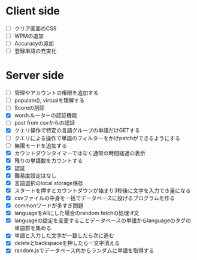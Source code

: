# Client side
- [ ] クリア画面のCSS
- [ ] WPMの追加
- [ ] Accuracyの追加
- [ ] 登録単語の充実化

# Server side
- [ ] 管理やアカウントの権限を追加する
- [ ] populate(), virtualを理解する
- [ ] Scoreの削除
- [x] wordsルーターの認証機能
- [ ] post from csvからの認証
- [x] クエリ操作で特定の言語グループの単語だけGETする
- [ ] クエリによる操作で単語のフィルターをかけpatchができるようにする
- [ ] 無限モードを追加する
- [x] カウントダウンタイマーではなく通常の時間経過の表示
- [x] 残りの単語数をカウントする
- [x] 認証
- [x] 難易度設定はなし
- [x] 言語選択のlocal storage保存
- [x] スタートを押すとカウントダウンが始まり3秒後に文字を入力でき量になる
- [x] csvファイルの中身を一括でデータベースに投げるプログラムを作る
- [x] commonワードが多すぎ問題
- [x] languageをAllにした場合のrandom fetchの処理 if文
- [x] languageの設定を変更することデータベースの単語からlanguageのタグの単語群を集める 
- [x] 単語と入力した文字が一致したら次に進む
- [x] deleteとbackspaceを押したら一文字消える
- [x] random.jsでデータベース内からランダムに単語を取得する